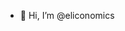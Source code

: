 - 👋 Hi, I’m @eliconomics

<!---
eliconomics/eliconomics is a ✨ special ✨ repository because its `README.md` (this file) appears on your GitHub profile.
You can click the Preview link to take a look at your changes.
--->
